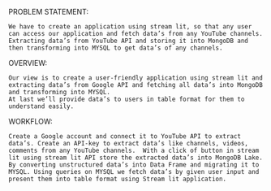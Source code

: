 PROBLEM STATEMENT:
	
 	We have to create an application using stream lit, so that any user can access our application and fetch data’s from any YouTube channels. 
	Extracting data’s from YouTube API and storing it into MongoDB and then transforming into MYSQL to get data’s of any channels.   

OVERVIEW:
	
 	Our view is to create a user-friendly application using stream lit and extracting data’s from Google API and fetching all data’s into MongoDB and transforming into MYSQL. 
  	At last we’ll provide data’s to users in table format for them to understand easily.

WORKFLOW:
	
 	Create a Google account and connect it to YouTube API to extract data’s. Create an API-key to extract data’s like channels, videos, comments from any YouTube channels.  With a click of button in stream lit using stream lit API store the extracted data’s into MongoDB Lake. By converting unstructured data’s into Data Frame and migrating it to MYSQL. Using queries on MYSQL we fetch data’s by given user input and present them into table format using Stream lit application.

